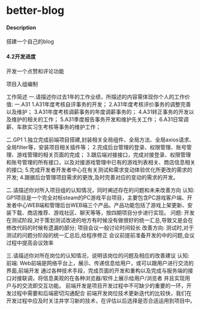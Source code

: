 # better-blog

#### Description
搭建一个自己的blog

#### 4.2开发进度
开发一个点赞和评论功能  


项目入组编制

工作简述
一.请描述你过去1年的工作业绩，所描述的内容需体现你个人的工作价值:
一.A31
1.A31年度考核自评事务的开发；
2.A31年度考核评价事务的调整完善以及维护；
3.A31年度考核调薪事务的年度调薪事务的；
4.A31转正事务的开发以及维护的相关的工作；
5.A31季度报告事务开发和维护先关工作；
6.A31日常调薪、车款实习生考核等事务的维护工作；

二.GP1
1.独立完成前端项目搭建,封装相关全局组件、全局方法、全局axios请求、全局filter等，安装项目相关插件等；
2.完成后台管理的登录、权限管理、账号管理、游戏管理的相关页面的完成；
3.跟后端对接接口，完成对接登录、权限管理和账号管理的所有接口，以及对接游戏管理中已有的游戏列表相关、商店信息相关的接口;
5.完成开发者开发者中心在有关测试和需求变动体验优化所更改的需求的开发;
4.跟据后台管理项目需求的更改,及时完善对应的变动的需求的开发。


二.请描述你对所入项目组的认知情况，同时阐述存在的问题和未来改善方向
认知:
GP1项目是一个完全对标steam的PC游戏平台项目，主要包含PC游戏客户端、开发者中心WEB端和管理后台WEB端三个产品。产品功能包括了游戏上架更新、安装下载、商店推荐、游戏社区、聊天等等，按四期项目分步进行实现。
问题:
开发在测试阶段,对于策划测试改进的地方有时候没有做很好的统一汇总,导致又是会在修改代码的时候有遗漏的部分;
项目会议一般讨论时间较长
改善方向:
测试时,对于测试的问题分阶段的统一汇总后,给程序修正
会议前提前准备开发的中的问题,会议过程中提高会议效率




三.请描述你对所在岗位的认知情况，说明该岗位的问题及相应的改善建议
认知:
前端: 
Web前端是网络平台上，展示、传递信息给用户，或可以跟用户进行交流的界面,前端开发 通过各种技术手段，完成页面的开发和重构以及完成与服务端的接口对接联调，将信息美观的在各种浏览器/软件上展示给用户/浏览者 并且实现用户与的交流即交互功能。
前端开发是项目开发过程中不可缺少的重要的一环，开发过程中需要和后端密切沟通配合
前端开发岗位技术更新迭代的比较快，我们在开发过程中应及时关注并学习新的技术，在评估以后选择是否合适运用到项目中。
   
